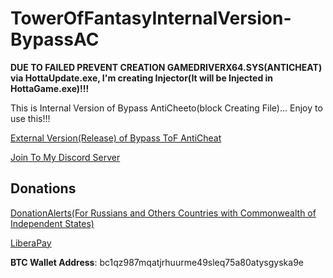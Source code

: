 # TowerOfFantasyInternalVersion-BypassAC

**DUE TO FAILED PREVENT CREATION GAMEDRIVERX64.SYS(ANTICHEAT) via HottaUpdate.exe, I'm creating Injector(It will be Injected in HottaGame.exe)!!!**

This is Internal Version of Bypass AntiCheeto(block Creating File)... Enjoy to use this!!!

[External Version(Release) of Bypass ToF AntiCheat](https://github.com/RikkoMatsumatoOfficial/ToF-BypassRestoreAC/releases/tag/tof_bypassrestoreac_release)

[Join To My Discord Server](https://discord.gg/U2P5Hrcq9C)

## Donations

[DonationAlerts(For Russians and Others Countries with Commonwealth of Independent States)](https://donationalerts.com/r/rikkomatsumato)

[LiberaPay](https://liberapay.com/RikkoMatsumatoOfficial/donate)

**BTC Wallet Address**: bc1qz987mqatjrhuurme49sleq75a80atysgyska9e
